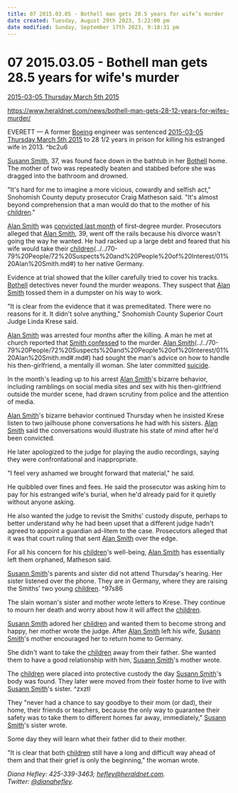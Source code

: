 ```yaml
---
title: 07 2015.03.05 - Bothell man gets 28.5 years for wife’s murder
date created: Tuesday, August 29th 2023, 5:22:00 pm
date modified: Sunday, September 17th 2023, 9:18:31 pm
---
```


# 07 2015.03.05 - Bothell man gets 28.5 years for wife's murder

[2015-03-05 Thursday March 5th 2015](../../10-19%20Case%20Dates/13%20Investigation%20Dates/2015-03-05%20Thursday%20March%205th%202015.md)

<https://www.heraldnet.com/news/bothell-man-gets-28-12-years-for-wifes-murder/>

EVERETT — A former [Boeing](../../50-59%20Investigation/52%20Key%20Locations/01%20Boeing.md) engineer was sentenced [2015-03-05 Thursday March 5th 2015](../../10-19%20Case%20Dates/13%20Investigation%20Dates/2015-03-05%20Thursday%20March%205th%202015.md) to 28 1/2 years in prison for killing his estranged wife in 2013. ^bc2u6

[Susann Smith](../../70-79%20People/71%20Victim(s)/01%20Susann%20Smith.md), 37, was found face down in the bathtub in her [Bothell](../../50-59%20Investigation/52%20Key%20Locations/04%20Bothell.md) home. The mother of two was repeatedly beaten and stabbed before she was dragged into the bathroom and drowned.

"It's hard for me to imagine a more vicious, cowardly and selfish act," Snohomish County deputy prosecutor Craig Matheson said. "It's almost beyond comprehension that a man would do that to the mother of his [children](../../70-79%20People/73%20Family%20and%20Friends/07%20Children.md)."

[Alan Smith](../../70-79%2520People/72%2520Suspects%2520and%2520People%2520of%2520Interest/01%2520Alan%2520Smith.md.md#) was [convicted last month](http://www.heraldnet.com/article/20150204/NEWS01/150209527) of first-degree murder. Prosecutors alleged that [Alan Smith](../../70-79%2520People/72%2520Suspects%2520and%2520People%2520of%2520Interest/01%2520Alan%2520Smith.md.md#.md#), 39, went off the rails because his divorce wasn't going the way he wanted. He had racked up a large debt and feared that his wife would take their [children](../../70-79%20People/73%20Family%20and%20Friends/07%20Children.md)(../../70-79%20People/72%20Suspects%20and%20People%20of%20Interest/01%20Alan%20Smith.md#) to her native Germany.

Evidence at trial showed that the killer carefully tried to cover his tracks. [Bothell](../../50-59%20Investigation/52%20Key%20Locations/04%20Bothell.md) detectives never found the murder weapons. They suspect that [Alan Smith](../../70-79%2520People/72%2520Suspects%2520and%2520People%2520of%2520Interest/01%2520Alan%2520Smith.md.md#.md#) tossed them in a dumpster on his way to work.

"It is clear from the evidence that it was premeditated. There were no reasons for it. It didn't solve anything," Snohomish County Superior Court Judge Linda Krese said.

[Alan Smith](../../70-79%2520People/72%2520Suspects%2520and%2520People%2520of%2520Interest/01%2520Alan%2520Smith.md.md#.md#) was arrested four months after the killing. A man he met at church reported that [Smith confessed](http://www.heraldnet.com/article/20150129/NEWS01/150128921) to the murder. [Alan Smith](../../70-79%20People/72%20Suspects%20and%20People%20of%20Interest/01%20Alan%20Smith.md)(../../70-79%20People/72%20Suspects%20and%20People%20of%20Interest/01%20Alan%20Smith.md#.md#) had sought the man's advice on how to handle his then-girlfriend, a mentally ill woman. She later committed [suicide](http://www.heraldnet.com/article/20140412/NEWS01/140419710).

In the month's leading up to his arrest [Alan Smith](../../70-79%20People/72%20Suspects%20and%20People%20of%20Interest/01%20Alan%20Smith.md)'s bizarre behavior, including ramblings on social media sites and sex with his then-girlfriend outside the murder scene, had drawn scrutiny from police and the attention of media.

[Alan Smith](../../70-79%2520People/72%2520Suspects%2520and%2520People%2520of%2520Interest/01%2520Alan%2520Smith.md.md#.md#)'s bizarre behavior continued Thursday when he insisted Krese listen to two jailhouse phone conversations he had with his sisters. [Alan Smith](../../70-79%20People/72%20Suspects%20and%20People%20of%20Interest/01%20Alan%20Smith.md) said the conversations would illustrate his state of mind after he'd been convicted.

He later apologized to the judge for playing the audio recordings, saying they were confrontational and inappropriate.

"I feel very ashamed we brought forward that material," he said.

He quibbled over fines and fees. He said the prosecutor was asking him to pay for his estranged wife's burial, when he'd already paid for it quietly without anyone asking.

He also wanted the judge to revisit the Smiths' custody dispute, perhaps to better understand why he had been upset that a different judge hadn't agreed to appoint a guardian ad-litem to the case. Prosecutors alleged that it was that court ruling that sent [Alan Smith](../../70-79%20People/72%20Suspects%20and%20People%20of%20Interest/01%20Alan%20Smith.md) over the edge.

For all his concern for his [children](../../70-79%20People/73%20Family%20and%20Friends/07%20Children.md)'s well-being, [Alan Smith](../../70-79%20People/72%20Suspects%20and%20People%20of%20Interest/01%20Alan%20Smith.md) has essentially left them orphaned, Matheson said.

[Susann Smith](../../70-79%20People/71%20Victim(s)/01%20Susann%20Smith.md)'s parents and sister did not attend Thursday's hearing. Her sister listened over the phone. They are in Germany, where they are raising the Smiths' two young [children](../../70-79%20People/73%20Family%20and%20Friends/07%20Children.md). ^97s86

The slain woman's sister and mother wrote letters to Krese. They continue to mourn her death and worry about how it will affect the [children](../../70-79%20People/73%20Family%20and%20Friends/07%20Children.md).

[Susann Smith](../../70-79%20People/71%20Victim(s)/01%20Susann%20Smith.md) adored her [children](../../70-79%20People/73%20Family%20and%20Friends/07%20Children.md) and wanted them to become strong and happy, her mother wrote the judge. After [Alan Smith](../../70-79%2520People/72%2520Suspects%2520and%2520People%2520of%2520Interest/01%2520Alan%2520Smith.md.md#.md#) left his wife, [Susann Smith](../../70-79%20People/71%20Victim(s)/01%20Susann%20Smith.md)'s mother encouraged her to return home to Germany.

She didn't want to take the [children](../../70-79%20People/73%20Family%20and%20Friends/07%20Children.md) away from their father. She wanted them to have a good relationship with him, [Susann Smith](../../70-79%20People/71%20Victim(s)/01%20Susann%20Smith.md)'s mother wrote.

The [children](../../70-79%20People/73%20Family%20and%20Friends/07%20Children.md) were placed into protective custody the day [Susann Smith](../../70-79%20People/71%20Victim(s)/01%20Susann%20Smith.md)'s body was found. They later were moved from their foster home to live with [Susann Smith](../../70-79%20People/71%20Victim(s)/01%20Susann%20Smith.md)'s sister. ^zxztl

They "never had a chance to say goodbye to their mom (or dad), their home, their friends or teachers, because the only way to guarantee their safety was to take them to different homes far away, immediately," [Susann Smith](../../70-79%20People/71%20Victim(s)/01%20Susann%20Smith.md)'s sister wrote.

Some day they will learn what their father did to their mother.

"It is clear that both [children](../../70-79%20People/73%20Family%20and%20Friends/07%20Children.md) still have a long and difficult way ahead of them and that their grief is only the beginning," the woman wrote.

_Diana Hefley: 425-339-3463; [hefley@heraldnet.com](https://www.heraldnet.com/apps/pbcsedit.dll/). Twitter: [@dianahefley](https://www.heraldnet.com/apps/pbcsedit.dll/)._
